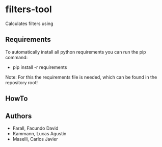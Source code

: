 # filters-tool
Calculates filters using 

## Requirements
To automatically install all python requirements you can run the pip command:

* pip install -r requirements 

Note: For this the requirements file is needed, which can be found in the repository root!

## HowTo

## Authors
* Farall, Facundo David
* Kammann, Lucas Agustín
* Maselli, Carlos Javier